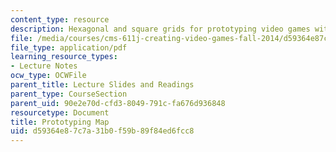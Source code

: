```yaml
---
content_type: resource
description: Hexagonal and square grids for prototyping video games with paper.
file: /media/courses/cms-611j-creating-video-games-fall-2014/d59364e87c7a31b0f59b89f84ed6fcc8_MITCMS_611JF14_PrototMap.pdf
file_type: application/pdf
learning_resource_types:
- Lecture Notes
ocw_type: OCWFile
parent_title: Lecture Slides and Readings
parent_type: CourseSection
parent_uid: 90e2e70d-cfd3-8049-791c-fa676d936848
resourcetype: Document
title: Prototyping Map
uid: d59364e8-7c7a-31b0-f59b-89f84ed6fcc8
---
```

